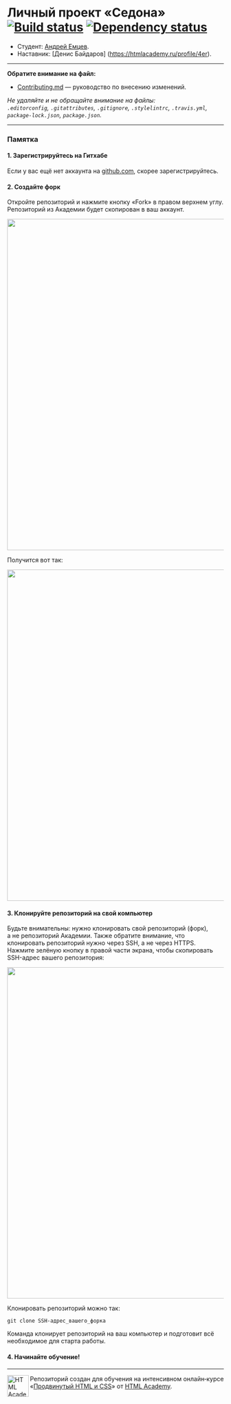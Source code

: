 # Личный проект «Седона» [![Build status][travis-image]][travis-url] [![Dependency status][dependency-image]][dependency-url]

* Студент: [Андрей Емцев](https://up.htmlacademy.ru/adaptive/12/user/135581).
* Наставник: [Денис Байдаров] (https://htmlacademy.ru/profile/4er).

---

**Обратите внимание на файл:**

- [Contributing.md](Contributing.md) — руководство по внесению изменений.

_Не удаляйте и не обращайте внимание на файлы:_<br>
_`.editorconfig`, `.gitattributes`, `.gitignore`, `.stylelintrc`, `.travis.yml`, `package-lock.json`, `package.json`._

---

### Памятка

#### 1. Зарегистрируйтесь на Гитхабе

Если у вас ещё нет аккаунта на [github.com](https://github.com/join), скорее зарегистрируйтесь.

#### 2. Создайте форк

Откройте репозиторий и нажмите кнопку «Fork» в правом верхнем углу. Репозиторий из Академии будет скопирован в ваш аккаунт.

<img width="769" alt="" src="https://cloud.githubusercontent.com/assets/10909/15455709/984b9002-206d-11e6-89fd-63eeaadc25df.png">

Получится вот так:

<img width="769" alt="" src="https://cloud.githubusercontent.com/assets/10909/15455710/986fc058-206d-11e6-9874-3392a84cbb6f.png">

#### 3. Клонируйте репозиторий на свой компьютер

Будьте внимательны: нужно клонировать свой репозиторий (форк), а не репозиторий Академии. Также обратите внимание, что клонировать репозиторий нужно через SSH, а не через HTTPS. Нажмите зелёную кнопку в правой части экрана, чтобы скопировать SSH-адрес вашего репозитория:

<img width="769" alt="" src="https://cloud.githubusercontent.com/assets/10909/26306241/3f932436-3efb-11e7-8e83-013100c7b3eb.png">

Клонировать репозиторий можно так:

```
git clone SSH-адрес_вашего_форка
```

Команда клонирует репозиторий на ваш компьютер и подготовит всё необходимое для старта работы.

#### 4. Начинайте обучение!

---

<a href="https://htmlacademy.ru/intensive/adaptive"><img align="left" width="50" height="50" alt="HTML Academy" src="https://up.htmlacademy.ru/static/img/intensive/adaptive/logo-for-github.svg"></a>

Репозиторий создан для обучения на интенсивном онлайн‑курсе «[Продвинутый HTML и CSS](https://htmlacademy.ru/intensive/adaptive)» от [HTML Academy](https://htmlacademy.ru).

[travis-image]: https://travis-ci.org/htmlacademy-adaptive/135581-sedona.svg?branch=master
[travis-url]: https://travis-ci.org/htmlacademy-adaptive/135581-sedona
[dependency-image]: https://david-dm.org/htmlacademy-adaptive/135581-sedona/dev-status.svg?style=flat-square
[dependency-url]: https://david-dm.org/htmlacademy-adaptive/135581-sedona?type=dev
